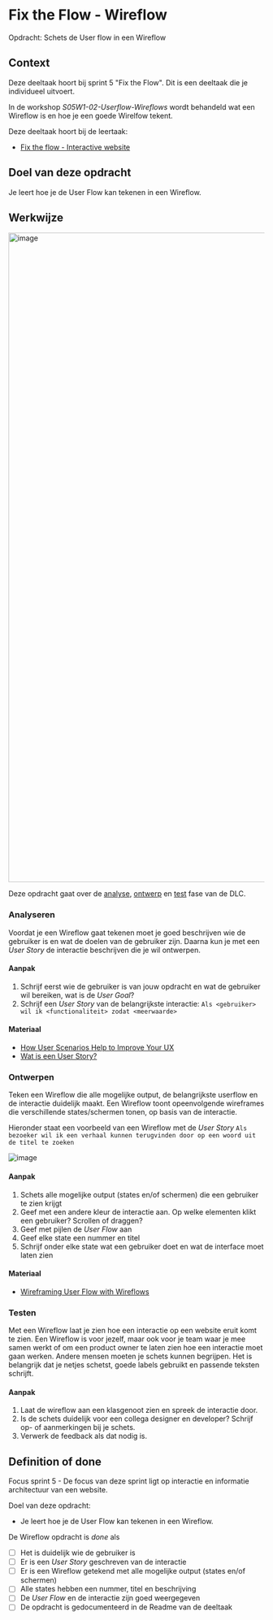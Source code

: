 
# Fix the Flow - Wireflow

Opdracht: Schets de User flow in een Wireflow

## Context

Deze deeltaak hoort bij sprint 5 "Fix the Flow". Dit is een deeltaak die je individueel uitvoert.

In de workshop _S05W1-02-Userflow-Wireflows_ wordt behandeld wat een Wireflow is en hoe je een goede Wirelfow tekent. 

Deze deeltaak hoort bij de leertaak:
- [Fix the flow - Interactive website](https://github.com/fdnd-task/fix-the-flow-interactive-website)

## Doel van deze opdracht

Je leert hoe je de User Flow kan tekenen in een Wireflow.

## Werkwijze

<img width="1279" alt="image" src="https://github.com/fdnd-task/fix-the-flow-wireflow/assets/1391509/195c3e97-2f94-436d-a091-3559f77c958f">


Deze opdracht gaat over de [analyse](#analyseren), [ontwerp](#ontwerpen) en [test](#testen) fase van de DLC.

### Analyseren

Voordat je een Wireflow gaat tekenen moet je goed beschrijven wie de gebruiker is en wat de doelen van de gebruiker zijn. Daarna kun je met een _User Story_ de interactie beschrijven die je wil ontwerpen. 

#### Aanpak

1. Schrijf eerst wie de gebruiker is van jouw opdracht en wat de gebruiker wil bereiken, wat is de _User Goal_?
2. Schrijf een _User Story_ van de belangrijkste interactie: `Als <gebruiker> wil ik <functionaliteit> zodat <meerwaarde>`

#### Materiaal

- [How User Scenarios  Help to Improve Your UX](http://blog.usabilla.com/how-user-scenarios-help-to-improve-your-ux/)
- [Wat is een User Story?](https://agilescrumgroup.nl/wat-is-een-user-story/)

### Ontwerpen

Teken een Wireflow die alle mogelijke output, de belangrijkste userflow  en de interactie duidelijk maakt. Een Wireflow toont opeenvolgende wireframes die verschillende states/schermen tonen, op basis van de interactie.

Hieronder staat een  voorbeeld van een Wireflow met de _User Story_ `Als bezoeker wil ik een verhaal kunnen terugvinden door op een woord uit de titel te zoeken`
    
![image](https://user-images.githubusercontent.com/1391509/146001069-76346dd9-d579-421d-9bc4-79b5380b7637.png)

#### Aanpak

1. Schets alle mogelijke output (states en/of schermen) die een gebruiker te zien krijgt
2. Geef met een andere kleur de interactie aan. Op welke elementen klikt een gebruiker? Scrollen of draggen?
3. Geef met pijlen de _User Flow_ aan
4. Geef elke state een nummer en titel
5. Schrijf onder elke state wat een gebruiker doet en wat de interface moet laten zien

#### Materiaal

- [Wireframing User Flow with Wireflows](https://balsamiq.com/learn/articles/wireflows/)

### Testen

Met een Wireflow laat je zien hoe een interactie op een website eruit komt te zien. Een Wireflow is voor jezelf, maar ook voor je team waar je mee samen werkt of om een product owner te laten zien hoe een interactie moet gaan werken. Andere mensen moeten je schets kunnen begrijpen. Het is belangrijk dat je netjes schetst, goede labels gebruikt en passende teksten schrijft. 
    
#### Aanpak

1. Laat de wireflow aan een klasgenoot zien en spreek de interactie door. 
2. Is de schets duidelijk voor een collega designer en developer? Schrijf op- of aanmerkingen bij je schets.
3. Verwerk de feedback als dat nodig is.

## Definition of done

Focus sprint 5 - De focus van deze sprint ligt op interactie en informatie architectuur van een website.

Doel van deze opdracht: 
* Je leert hoe je de User Flow kan tekenen in een Wireflow.

De Wireflow opdracht is *done* als

- [ ] Het is duidelijk wie de gebruiker is 
- [ ] Er is een _User Story_ geschreven van de interactie
- [ ] Er is een Wireflow getekend met alle mogelijke output (states en/of schermen)
- [ ] Alle states hebben een nummer, titel en beschrijving
- [ ] De _User Flow_ en de interactie zijn goed weergegeven
- [ ] De opdracht is gedocumenteerd in de Readme van de deeltaak
